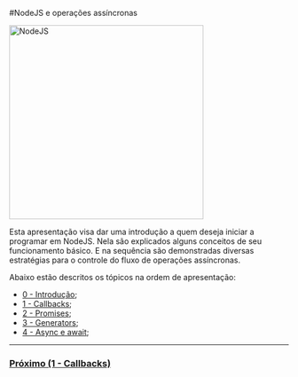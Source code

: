#NodeJS e operações assíncronas

<img src="https://github.com/FelipeMonobe/js_study/blob/master/images/logo.png" width="350" alt="NodeJS">

Esta apresentação visa dar uma introdução a quem deseja iniciar a programar em NodeJS.
Nela são explicados alguns conceitos de seu funcionamento básico.
E na sequência são demonstradas diversas estratégias para o controle do fluxo de
operações assíncronas.

Abaixo estão descritos os tópicos na ordem de apresentação:

* [0 - Introdução](0_introducao);
* [1 - Callbacks](1_callbacks);
* [2 - Promises](2_promises);
* [3 - Generators](3_generators);
* [4 - Async e await](4_async);

---

### [Próximo (1 - Callbacks)](1_Callbacks/README.md)
